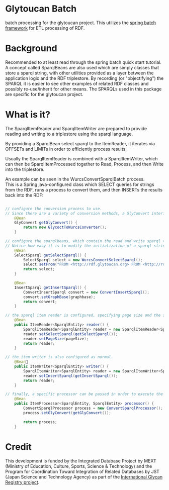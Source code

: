 # Glytoucan Batch
batch processing for the glytoucan project.  This utilizes the [spring batch framework](http://projects.spring.io/spring-batch/) for ETL processing of RDF.

# Background
Recommended to at least read through the spring batch quick start tutorial.  A concept called SparqlBeans are also used which are simply classes that store a sparql string, with other utilities provided as a layer between the application logic and the RDF triplestore.  By recording (or "objectifying") the SPARQL it is easier to see other examples of related RDF classes and possibly re-use/inherit for other means.  The SPARQLs used in this package are specific for the glytoucan project.

# What is it?
The SparqlItemReader and SparqlItemWriter are prepared to provide reading and writing to a triplestore using the sparql language.

By providing a SparqlBean select sparql to the ItemReader, it iterates via OFFSETs and LIMITs in order to efficiently process results.

Usually the SparqlItemReader is combined with a SparqlItemWriter, which can then be SparqlItemProcessed together to Read, Process, and then Write into the triplestore.

An example can be seen in the WurcsConvertSparqlBatch process.  
This is a Spring java-configured class which SELECT queries for strings from the RDF, runs a process to convert them, and then INSERTs the results back into the RDF:
```java

// configure the conversion process to use.  
// Since there are a variety of conversion methods, a GlyConvert interface is used.
	@Bean
	GlyConvert getGlyConvert() {
		return new GlycoctToWurcsConverter();
	}

// configure the sparqlbeans, which contain the read and write sparql text.  
// Notice how easy it is to modify the initialization of a sparql string.
	@Bean
	SelectSparql getSelectSparql() {
		SelectSparql select = new WurcsConvertSelectSparql();
		select.setFrom("FROM <http://rdf.glytoucan.org> FROM <http://rdf.glytoucan.org/sequence/wurcs>");
		return select;
	}

	@Bean
	InsertSparql getInsertSparql() {
		ConvertInsertSparql convert = new ConvertInsertSparql();
		convert.setGraphBase(graphbase);
		return convert;
	}

// the sparql item reader is configured, specifying page size and the select.
	@Bean
	public ItemReader<SparqlEntity> reader() {
		SparqlItemReader<SparqlEntity> reader = new SparqlItemReader<SparqlEntity>();
		reader.setSelectSparql(getSelectSparql());
		reader.setPageSize(pageSize);
		return reader;
	}

// the item writer is also configured as normal.  
	@Bean
	public ItemWriter<SparqlEntity> writer() {
		SparqlItemWriter<SparqlEntity> reader = new SparqlItemWriter<SparqlEntity>();
		reader.setInsertSparql(getInsertSparql());
		return reader;
	}

// finally, a specific processor can be passed in order to execute the conversion for each item read.
	@Bean
	public ItemProcessor<SparqlEntity, SparqlEntity> processor() {
		ConvertSparqlProcessor process = new ConvertSparqlProcessor();
		process.setGlyConvert(getGlyConvert());

		return process;
	}

```

# Credit
This development is funded by the Integrated Database Project by MEXT (Ministry of Education, Culture, Sports, Science & Technology) 
and the Program for Coordination Toward Integration of Related Databases by JST (Japan Science and Technology Agency) as part of the [International Glycan Registry project](http://www.glytoucan.org).
